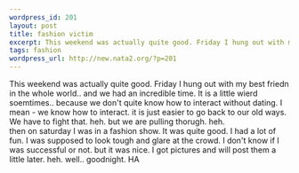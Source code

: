 ```yaml
--- 
wordpress_id: 201
layout: post
title: fashion victim
excerpt: This weekend was actually quite good. Friday I hung out with my best friedn in the whole world.. and we had an incredible time. It is a little wierd soemtimes.. because we don't quite know how to interact without dating. I mean - we know how to interact. it is just easier to go back to our old ways. We have to fight that. heh. but we are pulling thorugh. heh.  then on saturday I was in a fa...
tags: fashion
wordpress_url: http://new.nata2.org/?p=201
---
```

This weekend was actually quite good. Friday I hung out with my best friedn in the whole world.. and we had an incredible time. It is a little wierd soemtimes.. because we don't quite know how to interact without dating. I mean - we know how to interact. it is just easier to go back to our old ways. We have to fight that. heh. but we are pulling thorugh. heh. <br/> then on saturday I was in a fashion show. It was quite good. I had a lot of fun. I was supposed to look tough and glare at the crowd. I don't know if I was successful or not. but it was nice. I got pictures and will post them a little later. heh. well.. goodnight. HA
